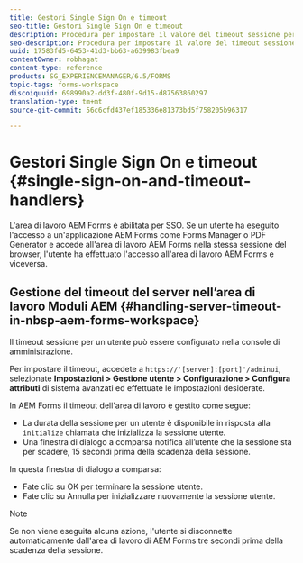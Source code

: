 ```yaml
---
title: Gestori Single Sign On e timeout
seo-title: Gestori Single Sign On e timeout
description: Procedura per impostare il valore del timeout sessione per l'area di lavoro Moduli AEM.
seo-description: Procedura per impostare il valore del timeout sessione per l'area di lavoro Moduli AEM.
uuid: 17583fd5-6453-41d3-bb63-a639983fbea9
contentOwner: robhagat
content-type: reference
products: SG_EXPERIENCEMANAGER/6.5/FORMS
topic-tags: forms-workspace
discoiquuid: 698990a2-dd3f-480f-9d15-d87563860297
translation-type: tm+mt
source-git-commit: 56c6cfd437ef185336e81373bd5f758205b96317

---
```



# Gestori Single Sign On e timeout {#single-sign-on-and-timeout-handlers}

L&#39;area di lavoro AEM Forms è abilitata per SSO. Se un utente ha eseguito l&#39;accesso a un&#39;applicazione AEM Forms come Forms Manager o PDF Generator e accede all&#39;area di lavoro AEM Forms nella stessa sessione del browser, l&#39;utente ha effettuato l&#39;accesso all&#39;area di lavoro AEM Forms e viceversa.

## Gestione del timeout del server nell’area di lavoro Moduli AEM {#handling-server-timeout-in-nbsp-aem-forms-workspace}

Il timeout sessione per un utente può essere configurato nella console di amministrazione.

Per impostare il timeout, accedete a `https://'[server]:[port]'/adminui`, selezionate **Impostazioni > Gestione utente > Configurazione > Configura attributi** di sistema avanzati ed effettuate le impostazioni desiderate.

In AEM Forms il timeout dell&#39;area di lavoro è gestito come segue:

* La durata della sessione per un utente è disponibile in risposta alla `initialize` chiamata che inizializza la sessione utente.
* Una finestra di dialogo a comparsa notifica all’utente che la sessione sta per scadere, 15 secondi prima della scadenza della sessione.

In questa finestra di dialogo a comparsa:

* Fate clic su OK per terminare la sessione utente.
* Fate clic su Annulla per inizializzare nuovamente la sessione utente.

>[!NOTE]
>
>Se non viene eseguita alcuna azione, l&#39;utente si disconnette automaticamente dall&#39;area di lavoro di AEM Forms tre secondi prima della scadenza della sessione.
